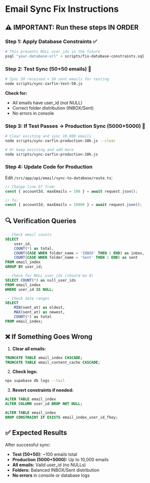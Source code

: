 # Email Sync Fix Instructions

## ⚠️ IMPORTANT: Run these steps IN ORDER

### Step 1: Apply Database Constraints ✅
```bash
# This prevents NULL user_ids in the future
psql "your-database-url" < scripts/fix-database-constraints.sql
```

### Step 2: Test Sync (50+50 emails) 🧪
```bash
# Sync 50 received + 50 sent emails for testing
node scripts/sync-zarfin-test-50.js
```

**Check for:**
- All emails have user_id (not NULL)
- Correct folder distribution (INBOX/Sent)
- No errors in console

### Step 3: If Test Passes → Production Sync (5000+5000) 🚀
```bash
# Clear existing and sync 10,000 emails
node scripts/sync-zarfin-production-10k.js --clear

# Or keep existing and add more
node scripts/sync-zarfin-production-10k.js
```

### Step 4: Update Code for Production
Edit `/src/app/api/email/sync-to-database/route.ts`:
```javascript
// Change line 67 from:
const { accountId, maxEmails = 100 } = await request.json();

// To:
const { accountId, maxEmails = 10000 } = await request.json();
```

## 🔍 Verification Queries

```sql
-- Check email counts
SELECT 
    user_id,
    COUNT(*) as total,
    COUNT(CASE WHEN folder_name = 'INBOX' THEN 1 END) as inbox,
    COUNT(CASE WHEN folder_name = 'Sent' THEN 1 END) as sent
FROM email_index
GROUP BY user_id;

-- Check for NULL user_ids (should be 0)
SELECT COUNT(*) as null_user_ids
FROM email_index
WHERE user_id IS NULL;

-- Check date ranges
SELECT 
    MIN(sent_at) as oldest,
    MAX(sent_at) as newest,
    COUNT(*) as total
FROM email_index;
```

## ❌ If Something Goes Wrong

1. **Clear all emails:**
```sql
TRUNCATE TABLE email_index CASCADE;
TRUNCATE TABLE email_content_cache CASCADE;
```

2. **Check logs:**
```bash
npx supabase db logs --tail
```

3. **Revert constraints if needed:**
```sql
ALTER TABLE email_index 
ALTER COLUMN user_id DROP NOT NULL;

ALTER TABLE email_index
DROP CONSTRAINT IF EXISTS email_index_user_id_fkey;
```

## ✅ Expected Results

After successful sync:
- **Test (50+50):** ~100 emails total
- **Production (5000+5000):** Up to 10,000 emails
- **All emails:** Valid user_id (no NULLs)
- **Folders:** Balanced INBOX/Sent distribution
- **No errors** in console or database logs